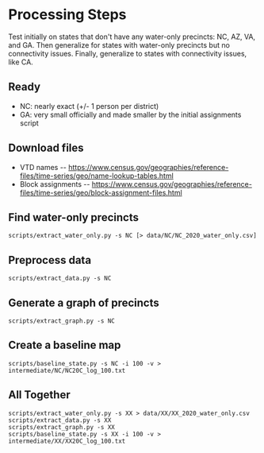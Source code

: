 # Processing Steps

Test initially on states that don't have any water-only precincts: NC, AZ, VA, and GA.
Then generalize for states with water-only precincts but no connectivity issues.
Finally, generalize to states with connectivity issues, like CA.

## Ready

- NC: nearly exact (+/- 1 person per district)
- GA: very small officially and made smaller by the initial assignments script

## Download files

- VTD names -- https://www.census.gov/geographies/reference-files/time-series/geo/name-lookup-tables.html
- Block assignments -- https://www.census.gov/geographies/reference-files/time-series/geo/block-assignment-files.html

## Find water-only precincts

```
scripts/extract_water_only.py -s NC [> data/NC/NC_2020_water_only.csv]
```

## Preprocess data

```
scripts/extract_data.py -s NC
```

## Generate a graph of precincts

```
scripts/extract_graph.py -s NC
```

## Create a baseline map

```
scripts/baseline_state.py -s NC -i 100 -v > intermediate/NC/NC20C_log_100.txt
```

## All Together

```
scripts/extract_water_only.py -s XX > data/XX/XX_2020_water_only.csv
scripts/extract_data.py -s XX
scripts/extract_graph.py -s XX
scripts/baseline_state.py -s XX -i 100 -v > intermediate/XX/XX20C_log_100.txt
```